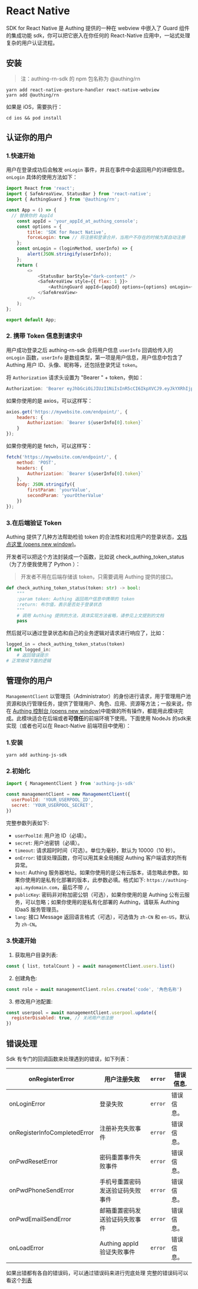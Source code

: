 # React Native

SDK for React Native 是 Authing 提供的一种在 webview 中嵌入了 Guard 组件的集成功能 sdk，你可以把它嵌入在你任何的 React-Native 应用中，一站式处理复杂的用户认证流程。

<AppDetailSiderBar />

## 安装

> 注：authing-rn-sdk 的 npm 包名称为 @authing/rn

```shell
yarn add react-native-gesture-handler react-native-webview
yarn add @authing/rn
```

如果是 iOS，需要执行：

```shell
cd ios && pod install
```



## 认证你的用户

### 1.快速开始

用户在登录成功后会触发 `onLogin` 事件，并且在事件中会返回用户的详细信息。`onLogin` 具体的使用方法如下：

```js
import React from 'react';
import { SafeAreaView, StatusBar } from 'react-native';
import { AuthingGuard } from '@authing/rn';

const App = () => {
  // 替换你的 AppId
	const appId = 'your_appId_at_authing_console';
	const options = {
		title: 'SDK for React Native',
		forceLogin: true // 将注册和登录合并，当用户不存在的时候为其自动注册
	};
	const onLogin = (loginMethod, userInfo) => {
		alert(JSON.stringify(userInfo));
	};
	return (
		<>
			<StatusBar barStyle="dark-content" />
			<SafeAreaView style={{ flex: 1 }}>
				<AuthingGuard appId={appId} options={options} onLogin={onLogin} />
			</SafeAreaView>
		</>
	);
};

export default App;

```



### 2. 携带 Token 信息到请求中

用户成功登录之后 authing-rn-sdk 会将用户信息 `userInfo` 回调给传入的 `onLogin` 函数，`userInfo` 是数组类型，第一项是用户信息，用户信息中包含了 Authing 用户 ID、头像、昵称等，还包括登录凭证 `token`。

将 `Authorization` 请求头设置为 "Bearer " + token，例如：

```js
Authorization: 'Bearer eyJhbGciOiJIUzI1NiIsInR5cCI6IkpXVCJ9.eyJkYXRhIjp7InVuaW9uaWQiOiJvaVBiRHVHNFM3bXNyS0hQS0RjOE1FQ1NlOGpNIiwiaWQiOiI1ZGMxMGJjYjZmOTRjMTc4YzZmZmZmYjkiLCJjbGllbnRJZCI6IjVkYTdlZGFiNTAzOTZjMWFkOTYyMzc4YSJ9LCJpYXQiOjE1NzI5NTY0MjUsImV4cCI6MTU3NDI1MjQyNX0.OTgl72WZS8So3R5DbWCJ7I_Bd0LaZa4S0TAVMg9qaYQ';

```

如果你使用的是 axios，可以这样写：

```js
axios.get('https://mywebsite.com/endpoint/', {
	headers: {
		Authorization: `Bearer ${userInfo[0].token}`
	}
});
```

如果你使用的是 fetch，可以这样写：

```js
fetch('https://mywebsite.com/endpoint/', {
	method: 'POST',
	headers: {
		Authorization: `Bearer ${userInfo[0].token}`
	},
	body: JSON.stringify({
		firstParam: 'yourValue',
		secondParam: 'yourOtherValue'
	})
});
```



### 3.在后端验证 Token

Authing 提供了几种方法帮助检验 token 的合法性和对应用户的登录状态，[文档点这里 (opens new window)](https://docs.authing.cn/v2/guides/faqs/how-to-validate-user-token.html)。

开发者可以把这个方法封装成一个函数，比如说 check_authing_token_status（为了方便我使用了 Python ）：

> 开发者不用在后端存储该 token，只需要调用 Authing 提供的接口。

```py
def check_authing_token_status(token: str) -> bool:
    """
    :param token: Authing 返回用户信息中携带的 token
    :return: 布尔值，表示是否处于登录状态
    """
    # 调用 Authing 提供的方法，具体实现方法省略，请参见上文提到的文档
    pass
```



然后就可以通过登录状态和自己的业务逻辑对请求进行响应了，比如：

```py
logged_in = check_authing_token_status(token)
if not logged_in:
    # 返回错误提示
# 正常继续下面的逻辑
```



## 管理你的用户

`ManagementClient` 以管理员（Administrator）的身份进行请求，用于管理用户池资源和执行管理任务，提供了管理用户、角色、应用、资源等方法；一般来说，你在 [Authing 控制台 (opens new window)](https://console.authing.cn/console/userpool)中能做的所有操作，都能用此模块完成。此模块适合在后端或者**可信任**的前端环境下使用。下面使用 NodeJs 的sdk来实现（或者也可以在 React-Native 前端项目中使用）：

### 1.安装

```shell
yarn add authing-js-sdk
```

### 2.初始化

```js
import { ManagementClient } from 'authing-js-sdk'

const managementClient = new ManagementClient({
  userPoolId: 'YOUR_USERPOOL_ID',
  secret: 'YOUR_USERPOOL_SECRET',
})
```

完整参数列表如下:

-   `userPoolId`: 用户池 ID（必填）。
-   `secret`: 用户池密钥（必填）。
-   `timeout`: 请求超时时间（可选）。单位为毫秒，默认为 10000（10 秒）。
-   `onError`: 错误处理函数，你可以用其来全局捕捉 Authing 客户端请求的所有异常。
-   `host`: Authing 服务器地址。如果你使用的是公有云版本，请忽略此参数。如果你使用的是私有化部署的版本，此参数必填。格式如下: `https://authing-api.mydomain.com`，最后不带 `/`。
-   `publicKey`: 密码非对称加密公钥（可选），如果你使用的是 Authing 公有云服务，可以忽略；如果你使用的是私有化部署的 Authing，请联系 Authing IDaaS 服务管理员。
-   `lang`: 接口 Message 返回语言格式（可选），可选值为 `zh-CN` 和 `en-US`，默认为 `zh-CN`。

### 3.快速开始

1. 获取用户目录列表:

```js
const { list, totalCount } = await managementClient.users.list()
```

2. 创建角色:

```js
const role = await managementClient.roles.create('code', '角色名称')
```

3. 修改用户池配置:

```js
const userpool = await managementClient.userpool.update({
  registerDisabled: true, // 关闭用户池注册
})
```



## 错误处理

Sdk 有专门的回调函数来处理遇到的错误，如下列表：

| onRegisterError              | 用户注册失败                     | `error` | 错误信息.  |
| ---------------------------- | -------------------------------- | ------- | ---------- |
| onLoginError                 | 登录失败                         | `error` | 错误信息。 |
| onRegisterInfoCompletedError | 注册补充失败事件                 | `error` | 错误信息。 |
| onPwdResetError              | 密码重置事件失败事件             | `error` | 错误信息。 |
| onPwdPhoneSendError          | 手机号重置密码发送验证码失败事件 | `error` | 错误信息。 |
| onPwdEmailSendError          | 邮箱重置密码发送验证码失败事件   | `error` | 错误信息。 |
| onLoadError                  | Authing appId 验证失败事件       | `error` | 错误信息。 |

如果出错都有各自的错误码，可以通过错误码来进行兜底处理
完整的错误码可以看这个[列表](https://docs.authing.cn/v2/reference/error-code.html)
